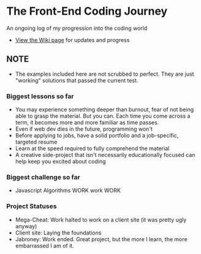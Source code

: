 # The Front-End Coding Journey
An ongoing log of my progression into the coding world


* [View the Wiki page](https://github.com/Stryyder/The-Front-End-Coding-Journey/wiki)
for updates and progress

## NOTE
- The examples included here are not scrubbed to perfect. They are just "working" solutions that passed the current test.

### Biggest lessons so far
- You may experience something deeper than burnout, fear of not being able to grasp the material. But you can. Each time you come across a term, it becomes more and more familiar as time passes.
- Even if web dev dies in the future, programming won't
- Before applying to jobs, have a solid portfolio and a job-specific, targeted resume
- Learn at the speed required to fully comprehend the material
- A creative side-project that isn't necessarily educationally focused can help keep you excited about coding

### Biggest challenge so far
- Javascript Algorithms WORK work WORK

### Project Statuses
- Mega-Cheat: Work halted to work on a client site (it was pretty ugly anyway)
- Client site: Laying the foundations
- Jabroney: Work ended. Great project, but the more I learn, the more embarrassed I am of it.

